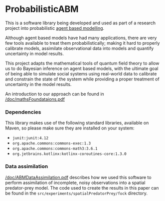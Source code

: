 # ProbabilisticABM

This is a software library being developed and used as part of a research project into probabilistic [agent based modelling](https://en.wikipedia.org/wiki/Agent-based_model).

Although agent based models have had many applications, there are very few tools available to treat them probabilistically; making it hard to properly calibrate models, assimilate observational data into models and quantify uncertainty in model results.

This project adapts the mathematical tools of quantum field theory to allow us to do Bayesian inference on agent based models, with the ultimate goal of being able to simulate social systems using real-world data to calibrate and constrain the state of the system while providing a proper treatment of uncertainty in the model results.

An introduction to our approach can be found in [/doc/mathsFoundataions.pdf](https://github.com/deselby-research/ProbabilisticABM/blob/master/doc/mathsFoundations.pdf)

### Dependencies

This library makes use of the following standard libraries, available on Maven, so please make sure they are installed on your system:
* `junit:junit:4.12`
* `org.apache.commons:commons-exec:1.3`
* `org.apache.commons:commons-math3:3.6.1`
* `org.jetbrains.kotlinx:kotlinx-coroutines-core:1.3.0`


### Data assimilation

[/doc/ABMDataAssimilation.pdf](https://github.com/deselby-research/ProbabilisticABM/blob/master/doc/ABMDataAssimilation.pdf) describes how we used this software to perform assimilation of incomplete, noisy observations into a spatial predator-prey model. The code used to create the results in this paper can be found in the `src/experiments/spatialPredatorPrey/fock` directory. 


